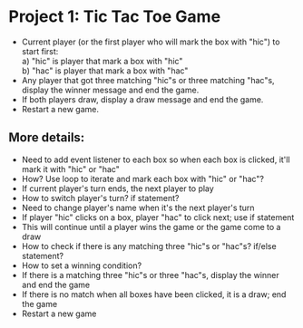 # Project 1: Tic Tac Toe Game

- Current player (or the first player who will mark the box with "hic") to start first:\
 a) "hic" is player that mark a box with "hic"\
 b) "hac" is player that mark a box with "hac"
- Any player that got three matching "hic"s or three matching "hac"s, display the winner message and end the game.
- If both players draw, display a draw message and end the game.
- Restart a new game.

## More details:
- Need to add event listener to each box so when each box is clicked, it'll mark it with "hic" or "hac"
- How? Use loop to iterate and mark each box with "hic" or "hac"?
- If current player's turn ends, the next player to play
- How to switch player's turn? if statement?
- Need to change player's name when it's the next player's turn
- If player "hic" clicks on a box, player "hac" to click next; use if statement
- This will continue until a player wins the game or the game come to a draw
- How to check if there is any matching three "hic"s or "hac"s? if/else statement?
- How to set a winning condition?
- If there is a matching three "hic"s or three "hac"s, display the winner and end the game
- If there is no match when all boxes have been clicked, it is a draw; end the game
- Restart a new game
